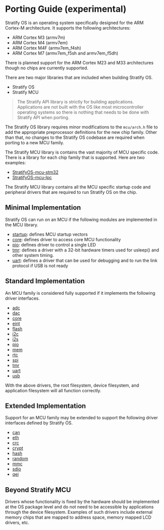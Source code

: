 # Porting Guide (experimental)

Stratify OS is an operating system specifically designed for the ARM Cortex-M architecture. It supports the following architectures:

- ARM Cortex M3 (armv7m)
- ARM Cortex M4 (armv7em)
- ARM Cortex M4F (armv7em_f4sh)
- ARM Cortex M7 (armv7em_f5sh and armv7em_f5dh)

There is planned support for the ARM Cortex M23 and M33 architectures though no chips are currently supported.

There are two major libraries that are included when building Stratify OS.

- Stratify OS
- Stratify MCU

> The Stratify API library is strictly for building applications. Applications are not built with the OS like most microcontroller operating systems so there is nothing that needs to be done with Stratify API when porting.

The Stratify OS library requires minor modifications to the `mcu/arch.h` file to add the appropriate preprocessor definitions for the new chip family. Other than that, no changes to the Stratify OS codebase are required when porting to a new MCU family.

The Stratify MCU library is contains the vast majority of MCU specific code. There is a library for each chip family that is supported. Here are two examples:

- [StratifyOS-mcu-stm32](https://github.com/StratifyLabs/StratifyOS-mcu-stm32)
- [StratifyOS-mcu-lpc](https://github.com/StratifyLabs/StratifyOS-lpc-stm32)

The Stratify MCU library contains all the MCU specific startup code and peripheral drivers that are required to run Stratify OS on the chip.

## Minimal Implementation

Stratify OS can run on an MCU if the following modules are implemented in the MCU library.

- [startup](https://github.com/StratifyLabs/StratifyOS-mcu-stm32/blob/master/src/stm32f417xx/core_startup.c): defines MCU startup vectors
- [core](https://github.com/StratifyLabs/StratifyOS-mcu-stm32/blob/master/src/core/core_dev.c): defines driver to access core MCU functionality
- [pio](https://github.com/StratifyLabs/StratifyOS-mcu-stm32/blob/master/src/pio/pio_dev.c): defines driver to control a single LED
- [tmr](https://github.com/StratifyLabs/StratifyOS-mcu-stm32/blob/master/src/tmr/tmr_dev.c): defines a driver with a 32-bit hardware timers used for usleep() and other system timing.
- [uart](https://github.com/StratifyLabs/StratifyOS-mcu-stm32/blob/master/src/uart/uart_dev.c): defines a driver that can be used for debugging and to run the link protocol if USB is not ready

## Standard Implementation

An MCU family is considered fully supported if it implements the following driver interfaces.

- [adc](https://github.com/StratifyLabs/StratifyOS/blob/master/include/sos/dev/adc.h)
- [dac](https://github.com/StratifyLabs/StratifyOS/blob/master/include/sos/dev/dac.h)
- [core](https://github.com/StratifyLabs/StratifyOS/blob/master/include/sos/dev/core.h)
- [eint](https://github.com/StratifyLabs/StratifyOS/blob/master/include/sos/dev/eint.h)
- [flash](https://github.com/StratifyLabs/StratifyOS/blob/master/include/sos/dev/flash.h)
- [i2c](https://github.com/StratifyLabs/StratifyOS/blob/master/include/sos/dev/i2c.h)
- [i2s](https://github.com/StratifyLabs/StratifyOS/blob/master/include/sos/dev/i2s.h)
- [pio](https://github.com/StratifyLabs/StratifyOS/blob/master/include/sos/dev/pio.h)
- [mem](https://github.com/StratifyLabs/StratifyOS/blob/master/include/sos/dev/mem.h)
- [rtc](https://github.com/StratifyLabs/StratifyOS/blob/master/include/sos/dev/rtc.h)
- [spi](https://github.com/StratifyLabs/StratifyOS/blob/master/include/sos/dev/spi.h)
- [tmr](https://github.com/StratifyLabs/StratifyOS/blob/master/include/sos/dev/tmr.h)
- [uart](https://github.com/StratifyLabs/StratifyOS/blob/master/include/sos/dev/uart.h)
- [usb](https://github.com/StratifyLabs/StratifyOS/blob/master/include/sos/dev/usb.h)

With the above drivers, the root filesystem, device filesystem, and application filesystem will all function correctly.

## Extended Implementation

Support for an MCU family may be extended to support the following driver interfaces defined by Stratify OS.

- [can](https://github.com/StratifyLabs/StratifyOS/blob/master/include/sos/dev/can.h)
- [eth](https://github.com/StratifyLabs/StratifyOS/blob/master/include/sos/dev/eth.h)
- [crc](https://github.com/StratifyLabs/StratifyOS/blob/master/include/sos/dev/crc.h)
- [crypt](https://github.com/StratifyLabs/StratifyOS/blob/master/include/sos/dev/crypt.h)
- [hash](https://github.com/StratifyLabs/StratifyOS/blob/master/include/sos/dev/hash.h)
- [random](https://github.com/StratifyLabs/StratifyOS/blob/master/include/sos/dev/random.h)
- [mmc](https://github.com/StratifyLabs/StratifyOS/blob/master/include/sos/dev/mmc.h)
- [sdio](https://github.com/StratifyLabs/StratifyOS/blob/master/include/sos/dev/sdio.h)
- [qei](https://github.com/StratifyLabs/StratifyOS/blob/master/include/sos/dev/qei.h)

## Beyond Stratify MCU

Drivers whose functionality is fixed by the hardware should be implemented at the OS package level and do not need to be accessible by applications through the device filesystem. Examples of such drivers include external memory chips that are mapped to address space, memory mapped LCD drivers, etc.




